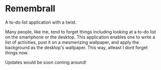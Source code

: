 # Remembrall
A to-do list application with a twist.

Many people, like me, tend to forget things including looking at a to-do list on the smartphone or the desktop.
This application enables one to write a list of activities, post it on a mesmerizing wallpaper, and apply the background as the desktop's wallpaper. 
This way, atleast I dont forget things now.

Updates would be soon coming around!
